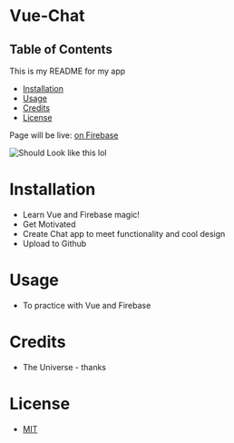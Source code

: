 # Vue-Chat

## Table of Contents

This is my README for my app
* [Installation](#installation)
* [Usage](#Usage)
* [Credits](#Credits)
* [License](#License)

Page will be live: [on Firebase]()

![Should Look like this lol]()

# Installation
* Learn Vue and Firebase magic!
* Get Motivated
* Create Chat app to meet functionality and cool design
* Upload to Github 

# Usage
* To practice with Vue and Firebase

# Credits
* The Universe - thanks

# License
* [MIT](https://github.com/kevsaj/Vue-Chat/blob/main/LICENSE)
